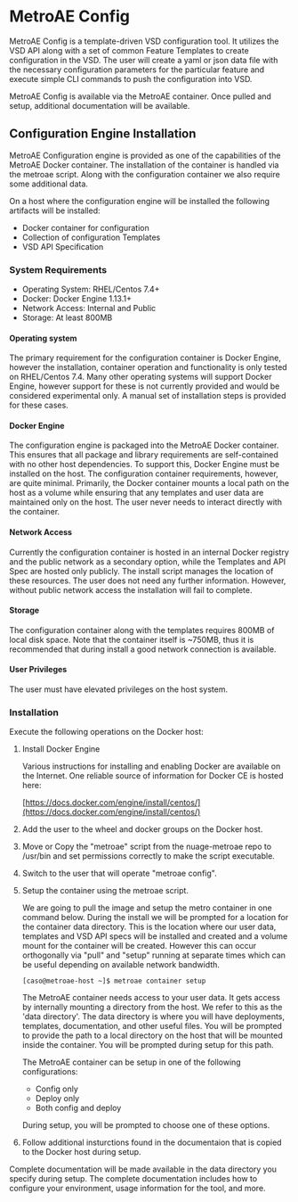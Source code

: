 # MetroAE Config

MetroAE Config is a template-driven VSD configuration tool. It utilizes the VSD API along with a set of common Feature Templates to create configuration in the VSD. The user will create a yaml or json data file with the necessary configuration parameters for the particular feature and execute simple CLI commands to push the configuration into VSD.

MetroAE Config is available via the MetroAE container. Once pulled and setup, additional documentation will be available.

## Configuration Engine Installation

MetroAE Configuration engine is provided as one of the capabilities of the MetroAE Docker container. The installation of the container is handled via the metroae script. Along with the configuration container we also require some additional data.

On a host where the configuration engine will be installed the following artifacts will be installed:

* Docker container for configuration
* Collection of configuration Templates
* VSD API Specification

### System Requirements

* Operating System: RHEL/Centos 7.4+
* Docker: Docker Engine 1.13.1+
* Network Access: Internal and Public
* Storage: At least 800MB

#### Operating system

The primary requirement for the configuration container is Docker Engine, however the installation, container operation and functionality is only tested on RHEL/Centos 7.4. Many other operating systems will support Docker Engine, however support for these is not currently provided and would be considered experimental only. A manual set of installation steps is provided for these cases.  

#### Docker Engine

The configuration engine is packaged into the MetroAE Docker container. This ensures that all package and library requirements are self-contained with no other host dependencies. To support this, Docker Engine must be installed on the host. The configuration container requirements, however, are quite minimal. Primarily, the Docker container mounts a local path on the host as a volume while ensuring that any templates and user data are maintained only on the host. The user never needs to interact directly with the container.  

#### Network Access

Currently the configuration container is hosted in an internal Docker registry and the public network as a secondary option, while the Templates and API Spec are hosted only publicly. The install script manages the location of these resources. The user does not need any further information. However, without public network access the installation will fail to complete.

#### Storage

The configuration container along with the templates requires 800MB of local disk space. Note that the container itself is ~750MB, thus it is recommended that during install a good network connection is available.

#### User Privileges

The user must have elevated privileges on the host system.

### Installation

Execute the following operations on the Docker host:

1. Install Docker Engine

    Various instructions for installing and enabling Docker are available on the Internet. One reliable source of information for Docker CE is hosted here:

    [https://docs.docker.com/engine/install/centos/](https://docs.docker.com/engine/install/centos/)

2. Add the user to the wheel and docker groups on the Docker host.

3. Move or Copy the "metroae" script from the nuage-metroae repo to /usr/bin and set permissions correctly to make the script executable.

4. Switch to the user that will operate "metroae config".

5. Setup the container using the metroae script.

    We are going to pull the image and setup the metro container in one command below. During the install we will be prompted for a location for the container data directory. This is the location where our user data, templates and VSD API specs will be installed and created and a volume mount for the container will be created. However this can occur orthogonally via "pull" and "setup" running at separate times which can be useful depending on available network bandwidth.

    `[caso@metroae-host ~]$ metroae container setup`

    The MetroAE container needs access to your user data. It gets access by internally mounting a directory from the host. We refer to this as the 'data directory'. The data directory is where you will have deployments, templates, documentation, and other useful files. You will be prompted to provide the path to a local directory on the host that will be mounted inside the container. You will be prompted during setup for this path.

    The MetroAE container can be setup in one of the following configurations:

    * Config only
    * Deploy only
    * Both config and deploy

    During setup, you will be prompted to choose one of these options.

6. Follow additional insturctions found in the documentaion that is copied to the Docker host during setup.

Complete documentation will be made available in the data directory you specify during setup. The complete documentation includes how to configure your environment, usage information for the tool, and more.
